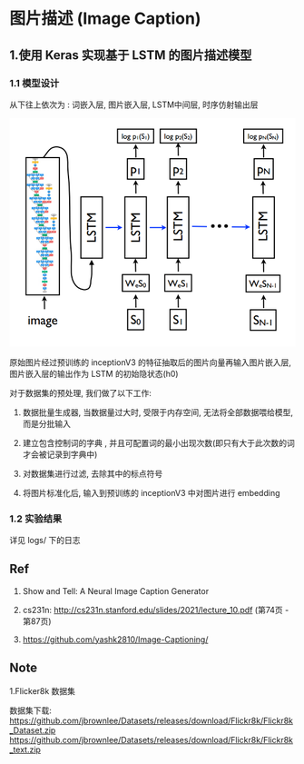 
# 图片描述 (Image Caption) 

## 1.使用 Keras 实现基于 LSTM 的图片描述模型

### 1.1 模型设计

从下往上依次为 : 词嵌入层, 图片嵌入层, LSTM中间层, 时序仿射输出层

![avatar](docs/images/LSTM.png) 

原始图片经过预训练的 inceptionV3 的特征抽取后的图片向量再输入图片嵌入层, 图片嵌入层的输出作为 LSTM 的初始隐状态(h0)

对于数据集的预处理, 我们做了以下工作:

1. 数据批量生成器, 当数据量过大时, 受限于内存空间, 无法将全部数据喂给模型, 而是分批输入 

2. 建立包含控制词的字典 , 并且可配置词的最小出现次数(即只有大于此次数的词才会被记录到字典中)

3. 对数据集进行过滤, 去除其中的标点符号

4. 将图片标准化后, 输入到预训练的 inceptionV3 中对图片进行 embedding 


### 1.2 实验结果

详见 logs/ 下的日志

## Ref

1. Show and Tell: A Neural Image Caption Generator

2. cs231n: http://cs231n.stanford.edu/slides/2021/lecture_10.pdf (第74页 - 第87页)

3. https://github.com/yashk2810/Image-Captioning/


## Note

1.Flicker8k 数据集

数据集下载: 
https://github.com/jbrownlee/Datasets/releases/download/Flickr8k/Flickr8k_Dataset.zip
https://github.com/jbrownlee/Datasets/releases/download/Flickr8k/Flickr8k_text.zip